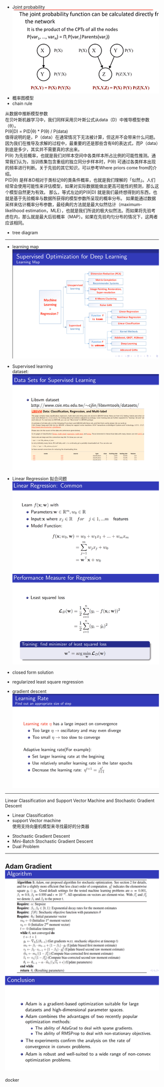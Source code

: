 - Joint probability
![](https://github.com/AntonyChan818/MathOfProgrammer_Book/blob/master/Res/pro_1.png)  
- 概率图模型  
- chain rule   

从数据中推断模型参数  
在贝叶斯机器学习中，我们同样采用贝叶斯公式从data（D）中推导模型参数（θ）。  
P(θ|D) = P(D|θ) * P(θ) / P(data)  
值得说明的是，P（data）在通常情况下无法被计算，但这并不会带来什么问题。因为我们在推导及求解的过程中，最重要的还是那些含有θ的表达式，而P（data）到底是多少，其实并不需要真的求出来。  
P(θ) 为先验概率，也就是我们对样本空间中各类样本所占比例的可能性推测。通常我们认为，当训练集包含重组的独立同分步样本时，P(θ) 可通过各类样本出现的频率进行判断。关于先验的其它知识，可以参考Where priors come from的介绍。  
P(D|θ) 是样本D相对于类标记θ的类条件概率，也就是我们理解的「似然」。人们经常会使用可能性来评估模型，如果对实际数据能做出更高可能性的预测，那么这个模型自然更为有效。
那么，等式左边的P(θ|D) 就是我们最终想得到的东西，也就是基于先验概率与数据所获得的模型参数所呈现的概率分布。
如果能通过数据采样来估计概率分布参数，最经典的方法就是最大似然估计（maximum-likelihood estimation，MLE），也就是我们所说的极大似然法。而如果将先验考虑在内，那么就是最大后验概率（MAP）。如果在先验均匀分布的情况下，这两者应该相同。

- tree diagram


---
- learning map  
![](https://github.com/AntonyChan818/MathOfProgrammer_Book/blob/master/Res/DL_1.png)
- Supervised learning  
dataset:  
![](https://github.com/AntonyChan818/MathOfProgrammer_Book/blob/master/Res/DL_2.png)  

- Linear Regression 拟合问题  
![](https://github.com/AntonyChan818/MathOfProgrammer_Book/blob/master/Res/DL_3.png)
![](https://github.com/AntonyChan818/MathOfProgrammer_Book/blob/master/Res/DL_4.png)  

- closed form solution  
- regularized least square regression  
- gradient descent  
![](https://github.com/AntonyChan818/MathOfProgrammer_Book/blob/master/Res/DL_5.png)
---


Linear Classification and Support Vector Machine and Stochastic Gradient Descent 
- Linear Classification  
- support Vector machine  
使用支持向量机模型来寻找最好的分类器  
<matrix cookbook>  

- Stochastic Gradient Descent  
- Mini-Batch Stochastic Gradient Descent  
- Dual Problem
---
Adam Gradient 
![](https://github.com/AntonyChan818/MathOfProgrammer_Book/blob/master/Res/DL_6.png)
![](https://github.com/AntonyChan818/MathOfProgrammer_Book/blob/master/Res/DL_7.png)
---
docker  

